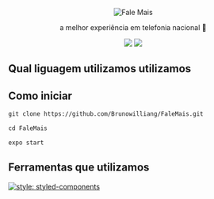 <!-- # FaleMais -->

<p align="center">
    <img src="https://goagenda.app:2083/cpsess7990276988/viewer/home2%2fgoagenda%2fpublic_html%2fimagens/icon_vertical.png" alt="Fale Mais" />
  </a>
</p>

<p align="center">a melhor experiência em telefonia nacional 🚀</p>

<div align="center">
  <img src="https://img.shields.io/static/v1?label=Expo&message=~41.0.1&color=FF872C&style=for-the-badge&logo=expo"/>
  <space><space>
  <img src="https://img.shields.io/static/v1?label=ReactNative&message=~41.0.1&color=FF872C&style=for-the-badge&logo=react"/>
</div>

## Qual liguagem utilizamos utilizamos

## Como iniciar

```md
git clone https://github.com/Brunowilliang/FaleMais.git
```

```md
cd FaleMais
```

```md
expo start
```

## Ferramentas que utilizamos

[![style: styled-components](https://img.shields.io/badge/style-%F0%9F%92%85%20styled--components-orange.svg?colorB=daa357&colorA=db748e)](https://github.com/styled-components/styled-components)
